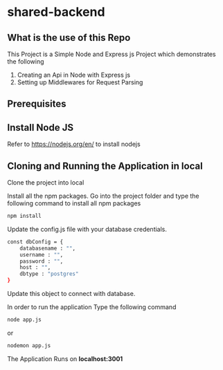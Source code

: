 # shared-backend

## What is the use of this Repo

This Project is a Simple Node and Express js Project which demonstrates the following
1. Creating an Api in Node with Express js
2. Setting up Middlewares for Request Parsing

## Prerequisites

## Install Node JS
Refer to https://nodejs.org/en/ to install nodejs

## Cloning and Running the Application in local

Clone the project into local

Install all the npm packages. Go into the project folder and type the following command to install all npm packages

```bash
npm install
```
Update the config.js file with your database credentials.
```bash 
const dbConfig = {
    databasename : "",
    username : "",
    password : "",
    host : "",
    dbtype : "postgres"
}
```
Update this object to connect with database.

In order to run the application Type the following command

```bash
node app.js
```
or
```bash
nodemon app.js
```

The Application Runs on **localhost:3001**